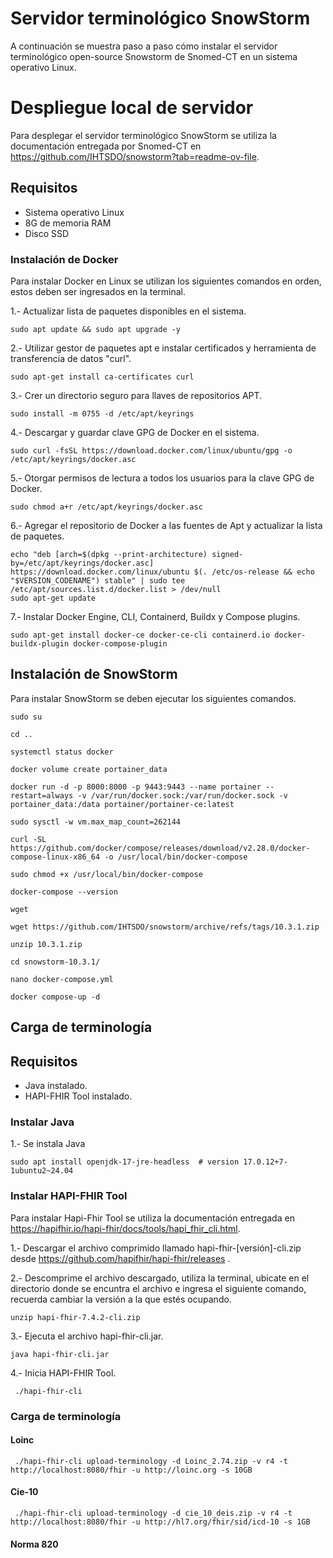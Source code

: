 # Servidor terminológico SnowStorm
A continuación se muestra paso a paso cómo instalar el servidor terminológico open-source Snowstorm de Snomed-CT en un sistema operativo Linux.

# Despliegue local de servidor 
Para desplegar el servidor terminológico SnowStorm se utiliza la documentación entregada por Snomed-CT en https://github.com/IHTSDO/snowstorm?tab=readme-ov-file.

## Requisitos

- Sistema operativo Linux
- 8G de memoria RAM
- Disco SSD


### Instalación de Docker

Para instalar Docker en Linux se utilizan los siguientes comandos en orden, estos deben ser ingresados en la terminal.

1.- Actualizar lista de paquetes disponibles en el sistema.
```
sudo apt update && sudo apt upgrade -y
```

2.- Utilizar gestor de paquetes apt e instalar certificados y herramienta de transferencia de datos "curl".
```
sudo apt-get install ca-certificates curl
```

3.- Crer un directorio seguro para llaves de repositorios APT.
```
sudo install -m 0755 -d /etc/apt/keyrings
```

4.- Descargar y guardar clave GPG de Docker en el sistema.
```
sudo curl -fsSL https://download.docker.com/linux/ubuntu/gpg -o /etc/apt/keyrings/docker.asc
```

5.- Otorgar permisos de lectura a todos los usuarios para la clave GPG de Docker.
```
sudo chmod a+r /etc/apt/keyrings/docker.asc
```

6.- Agregar el repositorio de Docker a las fuentes de Apt y actualizar la lista de paquetes.
```
echo "deb [arch=$(dpkg --print-architecture) signed-by=/etc/apt/keyrings/docker.asc] https://download.docker.com/linux/ubuntu $(. /etc/os-release && echo "$VERSION_CODENAME") stable" | sudo tee /etc/apt/sources.list.d/docker.list > /dev/null
sudo apt-get update
```

7.- Instalar Docker Engine, CLI, Containerd, Buildx y Compose plugins.
```
sudo apt-get install docker-ce docker-ce-cli containerd.io docker-buildx-plugin docker-compose-plugin
```

## Instalación de SnowStorm
Para instalar SnowStorm se deben ejecutar los siguientes comandos.
```
sudo su
```

```
cd ..
```

```
systemctl status docker
```
```
docker volume create portainer_data
```
```
docker run -d -p 8000:8000 -p 9443:9443 --name portainer --restart=always -v /var/run/docker.sock:/var/run/docker.sock -v portainer_data:/data portainer/portainer-ce:latest
```
```
sudo sysctl -w vm.max_map_count=262144
```
```
curl -SL https://github.com/docker/compose/releases/download/v2.28.0/docker-compose-linux-x86_64 -o /usr/local/bin/docker-compose
```
```
sudo chmod +x /usr/local/bin/docker-compose
```
```
docker-compose --version
```
```
wget
```
```
wget https://github.com/IHTSDO/snowstorm/archive/refs/tags/10.3.1.zip
```
```
unzip 10.3.1.zip
```

```
cd snowstorm-10.3.1/
```

```
nano docker-compose.yml
```
```
docker compose-up -d
```

## Carga de terminología 

## Requisitos

- Java instalado.
- HAPI-FHIR Tool instalado.
  

### Instalar Java
1.- Se instala Java
```
sudo apt install openjdk-17-jre-headless  # version 17.0.12+7-1ubuntu2~24.04
```

### Instalar HAPI-FHIR Tool

Para instalar Hapi-Fhir Tool se utiliza la documentación entregada en https://hapifhir.io/hapi-fhir/docs/tools/hapi_fhir_cli.html.

1.- Descargar el archivo comprimido llamado hapi-fhir-[versión]-cli.zip desde https://github.com/hapifhir/hapi-fhir/releases .

2.- Descomprime el archivo descargado, utiliza la terminal, ubicate en el directorio donde se encuntra el archivo e ingresa el siguiente comando, recuerda cambiar la versión a la que estés ocupando.
```
unzip hapi-fhir-7.4.2-cli.zip
```

3.- Ejecuta el archivo hapi-fhir-cli.jar.
```
java hapi-fhir-cli.jar
```

4.- Inicia HAPI-FHIR Tool.
```
 ./hapi-fhir-cli
```

### Carga de terminología

#### Loinc
```
 ./hapi-fhir-cli upload-terminology -d Loinc_2.74.zip -v r4 -t http://localhost:8080/fhir -u http://loinc.org -s 10GB
```

#### Cie-10
```
 ./hapi-fhir-cli upload-terminology -d cie_10_deis.zip -v r4 -t http://localhost:8080/fhir -u http://hl7.org/fhir/sid/icd-10 -s 1GB
```

#### Norma 820




